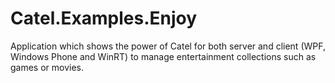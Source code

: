 Catel.Examples.Enjoy
====================

Application which shows the power of Catel for both server and client (WPF, Windows Phone and WinRT) to manage entertainment collections such as games or movies.
